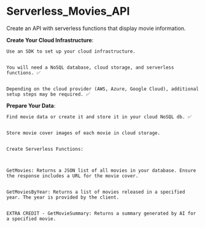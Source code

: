# Serverless_Movies_API
Create an API with serverless functions that display movie information. 

**Create Your Cloud Infrastructure**: 

    Use an SDK to set up your cloud infrastructure.


    You will need a NoSQL database, cloud storage, and serverless functions. ✅


    Depending on the cloud provider (AWS, Azure, Google Cloud), additional setup steps may be required. ✅

    
**Prepare Your Data**:

    Find movie data or create it and store it in your cloud NoSQL db. ✅


    Store movie cover images of each movie in cloud storage. 


    Create Serverless Functions:



    GetMovies: Returns a JSON list of all movies in your database. Ensure the response includes a URL for the movie cover.


    GetMoviesByYear: Returns a list of movies released in a specified year. The year is provided by the client.


    EXTRA CREDIT - GetMovieSummary: Returns a summary generated by AI for a specified movie.




























